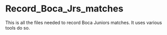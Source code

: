 # Record_Boca_Jrs_matches
This is all the files needed to record Boca Juniors matches. It uses various tools do so.
